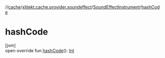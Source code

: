 //[cache](../../../index.md)/[xlitekt.cache.provider.soundeffect](../index.md)/[SoundEffectInstrument](index.md)/[hashCode](hash-code.md)

# hashCode

[jvm]\
open override fun [hashCode](hash-code.md)(): [Int](https://kotlinlang.org/api/latest/jvm/stdlib/kotlin/-int/index.html)
